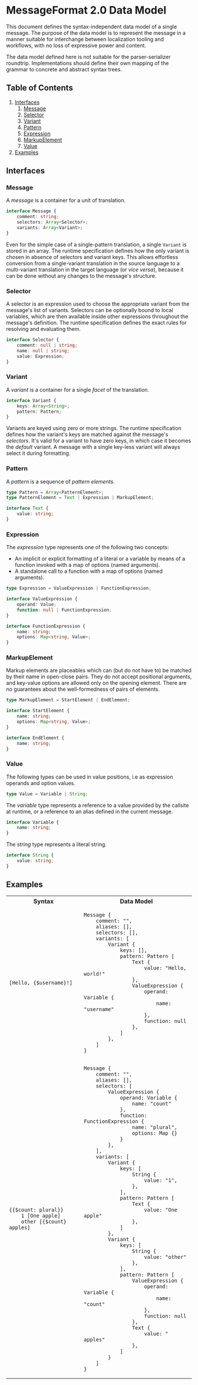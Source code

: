 # MessageFormat 2.0 Data Model

This document defines the syntax-independent data model of a single message. The purpose of the data model is to represent the message in a manner suitable for interchange between localization tooling and workflows, with no loss of expressive power and content.

The data model defined here is not suitable for the parser-serializer roundtrip. Implementations should define their own mapping of the grammar to concrete and abstract syntax trees.

## Table of Contents

1. [Interfaces](#interfaces)
    1. [Message](#message)
    1. [Selector](#selector)
    1. [Variant](#variant)
    1. [Pattern](#pattern)
    1. [Expression](#expression)
    1. [MarkupElement](#markupelement)
    1. [Value](#value)
1. [Examples](#examples)

## Interfaces

### Message

A _message_ is a container for a unit of translation.

```ts
interface Message {
    comment: string;
    selectors: Array<Selector>;
    variants: Array<Variant>;
}
```

Even for the simple case of a single-pattern translation, a single `Variant` is stored in an array. The runtime specification defines how the only variant is chosen in absence of selectors and variant keys. This allows effortless conversion from a single-variant translation in the source language to a multi-variant translation in the target language (or _vice versa_), because it can be done without any changes to the message's structure.

### Selector

A selector is an expression used to choose the appropriate variant from the message's list of variants. Selectors can be optionally bound to local variables, which are then available inside other expressions throughout the message's definition. The runtime specification defines the exact rules for resolving and evaluating them.

```ts
interface Selector {
    comment: null | string;
    name: null | string;
    value: Expression;
}
```

### Variant

A _variant_ is a container for a single _facet_ of the translation.

```ts
interface Variant {
    keys: Array<String>;
    pattern: Pattern;
}
```

Variants are keyed using zero or more strings. The runtime specification defines how the variant's keys are matched against the message's _selectors_. It's valid for a variant to have zero keys, in which case it becomes the _default_ variant. A message with a single key-less variant will always select it during formatting.

### Pattern

A _pattern_ is a sequence of _pattern elements_.

```ts
type Pattern = Array<PatternElement>;
type PatternElement = Text | Expression | MarkupElement;
```

```ts
interface Text {
    value: string;
}
```

### Expression

The _expression_ type represents one of the following two concepts:

* An implicit or explicit formatting of a literal or a variable by means of a function invoked with a map of options (named arguments).
* A standalone call to a function with a map of options (named arguments).

```ts
type Expression = ValueExpression | FunctionExpression;
```

```ts
interface ValueExpression {
    operand: Value;
    function: null | FunctionExpression;
}
```

```ts
interface FunctionExpression {
    name: string;
    options: Map<string, Value>;
}
```

### MarkupElement

Markup elements are placeables which can (but do not have to) be matched by their name in open-close pairs. They do not accept positional arguments, and key-value options are allowed only on the opening element. There are no guarantees about the well-formedness of pairs of elements.

```ts
type MarkupElement = StartElement | EndElement;
```

```ts
interface StartElement {
    name: string;
    options: Map<string, Value>;
}
```

```ts
interface EndElement {
    name: string;
}
```

### Value

The following types can be used in value positions, i.e as expression operands and option values.

```ts
type Value = Variable | String;
```

The _variable_ type represents a reference to a value provided by the callsite at runtime, or a reference to an alias defined in the current message.

```ts
interface Variable {
    name: string;
}
```

The _string_ type represents a literal string.

```ts
interface String {
    value: string;
}
```

## Examples

<table>
<tr>
<th>Syntax</th>
<th>Data Model</th>
</tr>

<tr>
<td>

    [Hello, {$username}!]

</td>
<td>

    Message {
        comment: "",
        aliases: [],
        selectors: [],
        variants: [
            Variant {
                keys: [],
                pattern: Pattern [
                    Text {
                        value: "Hello, world!"
                    },
                    ValueExpression {
                        operand: Variable {
                            name: "username"
                        },
                        function: null
                    },
                ]
            },
        ]
    }

</td>
</tr>

<tr>
<td>

    {{$count: plural}}
        1 [One apple]
        other [{$count} apples]

</td>
<td>

    Message {
        comment: "",
        aliases: [],
        selectors: [
            ValueExpression {
                operand: Variable {
                    name: "count"
                },
                function: FunctionExpression {
                    name: "plural",
                    options: Map {}
                }
            },
        ],
        variants: [
            Variant {
                keys: [
                    String {
                        value: "1",
                    },
                ],
                pattern: Pattern [
                    Text {
                        value: "One apple"
                    },
                ]
            },
            Variant {
                keys: [
                    String {
                        value: "other"
                    },
                ],
                pattern: Pattern [
                    ValueExpression {
                        operand: Variable {
                            name: "count"
                        },
                        function: null
                    },
                    Text {
                        value: " apples"
                    },
                ]
            }
        ]
    }

</tr>
</table>
